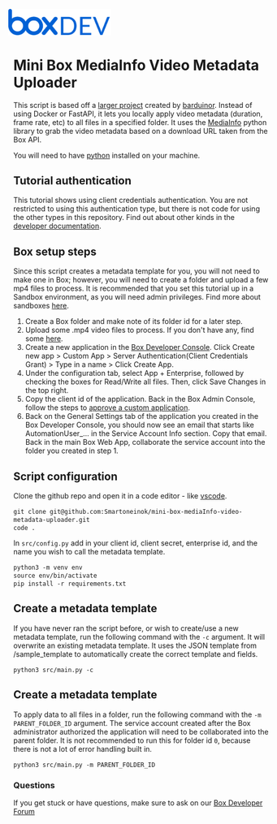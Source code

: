 <img src="images/box-dev-logo-clip.png" 
alt= “box-dev-logo” 
style="margin-left:-10px;"
width=40%;>
# Mini Box MediaInfo Video Metadata Uploader
This script is based off a [larger project](https://github.com/box-community/box-metadata-media) created by [barduinor](https://github.com/barduinor). Instead of using Docker or FastAPI, it lets you locally apply video metadata (duration, frame rate, etc) to all files in a specified folder. It uses the [MediaInfo](https://mediaarea.net/en/MediaInfo) python library to grab the video metadata based on a download URL taken from the Box API.

You will need to have [python](https://www.python.org/downloads/) installed on your machine. 

## Tutorial authentication
This tutorial shows using client credentials authentication. You are not restricted to using this authentication type, but there is not code for using the other types in this repository. Find out about other kinds in the [developer documentation](https://developer.box.com/guides/authentication/).

## Box setup steps
Since this script creates a metadata template for you, you will not need to make one in Box; however, you will need to create a folder and upload a few mp4 files to process. It is recommended that you set this tutorial up in a Sandbox environment, as you will need admin privileges. Find more about sandboxes [here](https://support.box.com/hc/en-us/articles/360043697274-Managing-developer-sandboxes-for-Box-admins).

1. Create a Box folder and make note of its folder id for a later step.
2. Upload some .mp4 video files to process. If you don't have any, find some [here](https://www.pexels.com/search/videos/demo/).
3. Create a new application in the [Box Developer Console](https://app.box.com/developers/console). Click Create new app > Custom App > Server Authentication(Client Credentials Grant) > Type in a name > Click Create App.
4. Under the configuration tab, select App + Enterprise, followed by checking the boxes for Read/Write all files. Then, click Save Changes in the top right.
5. Copy the client id of the application. Back in the Box Admin Console, follow the steps to [approve a custom application](https://developer.box.com/guides/authorization/custom-app-approval/).
6. Back on the General Settings tab of the application you created in the Box Developer Console, you should now see an email that starts like AutomationUser_... in the Service Account Info section. Copy that email. Back in the main Box Web App, collaborate the service account into the folder you created in step 1. 

## Script configuration
Clone the github repo and open it in a code editor - like [vscode](https://code.visualstudio.com/).
```
git clone git@github.com:Smartoneinok/mini-box-mediaInfo-video-metadata-uploader.git
code .
``` 

In `src/config.py` add in your client id, client secret, enterprise id, and the name you wish to call the metadata template.

```
python3 -m venv env
source env/bin/activate
pip install -r requirements.txt
```

## Create a metadata template
If you have never ran the script before, or wish to create/use a new metadata template, run the following command with the `-c` argument. It will overwrite an existing metadata template. It uses the JSON template from /sample_template to automatically create the correct template and fields. 
```
python3 src/main.py -c
```

## Create a metadata template
To apply data to all files in a folder, run the following command with the `-m PARENT_FOLDER_ID` argument. The service account created after the Box administrator authorized the application will need to be collaborated into the parent folder. It is not recommended to run this for folder id `0`, because there is not a lot of error handling built in. 
```
python3 src/main.py -m PARENT_FOLDER_ID
```

### Questions
If you get stuck or have questions, make sure to ask on our [Box Developer Forum](https://support.box.com/hc/en-us/community/topics/360001932973-Platform-and-Developer-Forum)